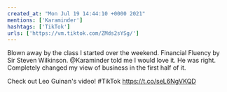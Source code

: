 ```yaml
---
created_at: "Mon Jul 19 14:44:10 +0000 2021"
mentions: ['Karaminder']
hashtags: ['TikTok']
urls: ['https://vm.tiktok.com/ZMds2sYSg/']
---
```


Blown away by the class I started over the weekend. Financial Fluency by Sir Steven Wilkinson. @Karaminder told me I would love it. He was right. Completely changed my view of business in the first half of it.

Check out Leo Guinan's video! #TikTok https://t.co/seL6NgVKQD